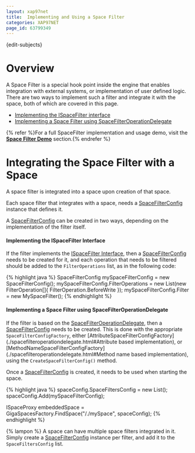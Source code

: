 ```yaml
---
layout: xap97net
title:  Implementing and Using a Space Filter
categories: XAP97NET
page_id: 63799349
---
```


{edit-subjects}

# Overview

A Space Filter is a special hook point inside the engine that enables integration with external systems, or implementation of user defined logic. There are two ways to implement such a filter and integrate it with the space, both of which are covered in this page.

- [Implementing the ISpaceFilter interface](./ispacefilter-interface.html)
- [Implementing a Space Filter using SpaceFilterOperationDelegate](./spacefilteroperationdelegate.html)

{% refer %}For a full SpaceFilter implementation and usage demo, visit the **[Space Filter Demo](./space-filter-demo.html)** section.{% endrefer %}

# Integrating the Space Filter with a Space

A space filter is integrated into a space upon creation of that space.

Each space filter that integrates with a space, needs a [SpaceFilterConfig](./spacefilterconfig-class.html) instance that defines it.

A [SpaceFilterConfig](./spacefilterconfig-class.html) can be created in two ways, depending on the implementation of the filter itself.

#### Implementing the ISpaceFilter Interface

If the filter implements the [ISpaceFilter Interface](./ispacefilter-interface.html), then a [SpaceFilterConfig](./spacefilterconfig-class.html) needs to be created for it, and each operation that needs to be filtered should be added to the `FilterOperations` list, as in the following code:

{% highlight java %}
SpaceFilterConfig mySpaceFilterConfig = new SpaceFilterConfig();
mySpaceFilterConfig.FilterOperations = new List<FilterOperation>(new FilterOperation[]{ FilterOperation.BeforeWrite });
mySpaceFilterConfig.Filter = new MySpaceFilter();
{% endhighlight %}

#### Implementing a Space Filter using SpaceFilterOperationDelegate

If the filter is based on the [SpaceFilterOperationDelegate](./spacefilteroperationdelegate.html), then a [SpaceFilterConfig](./spacefilterconfig-class.html) needs to be created. This is done with the appropriate `SpaceFilterConfigFactory`, either [AttributeSpaceFilterConfigFactory](./spacefilteroperationdelegate.html#Attribute based implementation), or [MethodNameSpaceFilterConfigFactory](./spacefilteroperationdelegate.html#Method name based implementation), using the `CreateSpaceFilterConfig()` method.

Once a [SpaceFilterConfig](./spacefilterconfig-class.html) is created, it needs to be used when starting the space.

{% highlight java %}
spaceConfig.SpaceFiltersConfig = new List<SpaceFilterConfig>();
spaceConfig.Add(mySpaceFilterConfig);

ISpaceProxy embeddedSpace = GigaSpacesFactory.FindSpace("/./mySpace", spaceConfig);
{% endhighlight %}

{% lampon %} A space can have multiple space filters integrated in it. Simply create a [SpaceFilterConfig](./spacefilterconfig-class.html) instance per filter, and add it to the `SpaceFiltersConfig` list.
